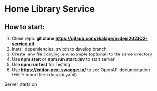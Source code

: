# Home Library Service


## How to start: 
 1. Clone repo: __git clone https://github.com/ekalape/nodejs2023Q2-service.git__
 2. Install dependencies, switch to develop branch
 3. Create .env file copying .env.example (optional) to the same directory
 4. Use __npm start__ or __npm run start:dev__ to start server
 5. Use __npm run test__ for Testing
 6. Use __https://editor-next.swagger.io/__ to see OpenAPI documentation (File->Import file->doc/api.yaml)


Server starts on 